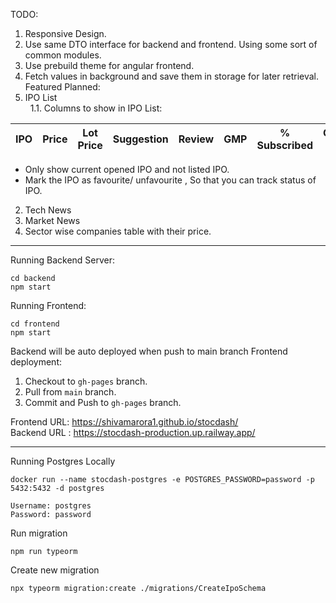 TODO:

1. Responsive Design.
2. Use same DTO interface for backend and frontend. Using some sort of common modules.
3. Use prebuild theme for angular frontend.
4. Fetch values in background and save them in storage for later retrieval.
Featured Planned:
1. IPO List<br>
&nbsp;    1.1. Columns to show in IPO List:

| IPO | Price    | Lot Price    | Suggestion | Review    | GMP    | % Subscribed    | Opening On | Closing On |
| :-----: | :---: | :---: | :-----: | :---: | :---: | :---: | :---: | :---: |

- Only show current opened IPO and not listed IPO.
- Mark the IPO as favourite/ unfavourite , So that you can track status of IPO.

2. Tech News
3. Market News
4. Sector wise companies table with their price.

---

Running Backend Server:

```
cd backend
npm start
```

Running Frontend:

```
cd frontend
npm start
```

Backend will be auto deployed when push to main branch
Frontend deployment:

1. Checkout to `gh-pages` branch.
2. Pull from `main` branch.
3. Commit and Push to `gh-pages` branch.

Frontend URL: https://shivamarora1.github.io/stocdash/<br>
Backend URL : https://stocdash-production.up.railway.app/


------
Running Postgres Locally
```
docker run --name stocdash-postgres -e POSTGRES_PASSWORD=password -p 5432:5432 -d postgres

Username: postgres
Password: password
```

Run migration
```
npm run typeorm
```

Create new migration
```
npx typeorm migration:create ./migrations/CreateIpoSchema
```